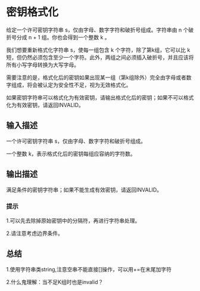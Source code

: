 # 密钥格式化
给定一个许可密钥字符串 s，仅由字母、数字字符和破折号组成。字符串由 n 个破折号分成 n + 1 组。你也会得到一个整数 k 。

我们想要重新格式化字符串 s，使每一组包含 k 个字符，除了第k组，它可以比 k 短，但仍然必须包含至少一个字符。此外，两组之间必须插入破折号，并且应该将所有小写字母转换为大写字母。

需要注意的是，格式化后的密钥如果出现某一组（第k组除外）完全由字母或者数字组成，将会被认定为安全性不足，视为无效格式化。

如果密钥字符串可以格式化为有效密钥，请输出格式化后的密钥；如果不可以格式化为有效密钥，请返回INVALID。

## 输入描述
一个许可密钥字符串 s，仅由字母、数字字符和破折号组成。

一个整数 k，表示格式化后的密钥每组应容纳的字符数。

## 输出描述
满足条件的密钥字符串；如果不能生成有效密钥，请返回INVALID。

### 提示
1.可以先去除掉原始密钥中的分隔符，再进行字符串处理。

2.请注意考虑边界条件。

## 总结
1.使用字符串类string,注意空串不能直接[]操作，可以用+=在末尾加字符

 2.什么鬼理解：当不足K组时也是invalid？
